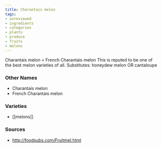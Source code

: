 ```yaml
---
title: Charantais melon
tags:
- unreviewed
- ingredients
- categories
- plants
- produce
- fruits
- melons
---
```

Charantais melon = French Charantais melon This is reputed to be one of the best melon varieties of all. Substitutes: honeydew melon OR cantaloupe

### Other Names

* Charantais melon
* French Charantais melon

### Varieties

* [[melons]]

### Sources
* http://foodsubs.com/Fruitmel.html
